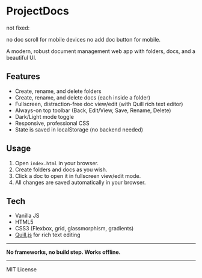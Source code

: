 # ProjectDocs



not fixed:

no doc scroll for mobile devices
no add doc button for mobile.







A modern, robust document management web app with folders, docs, and a beautiful UI.

## Features
- Create, rename, and delete folders
- Create, rename, and delete docs (each inside a folder)
- Fullscreen, distraction-free doc view/edit (with Quill rich text editor)
- Always-on top toolbar (Back, Edit/View, Save, Rename, Delete)
- Dark/Light mode toggle
- Responsive, professional CSS
- State is saved in localStorage (no backend needed)

## Usage
1. Open `index.html` in your browser.
2. Create folders and docs as you wish.
3. Click a doc to open it in fullscreen view/edit mode.
4. All changes are saved automatically in your browser.

## Tech
- Vanilla JS
- HTML5
- CSS3 (Flexbox, grid, glassmorphism, gradients)
- [Quill.js](https://quilljs.com/) for rich text editing

---

**No frameworks, no build step. Works offline.**

---

MIT License
